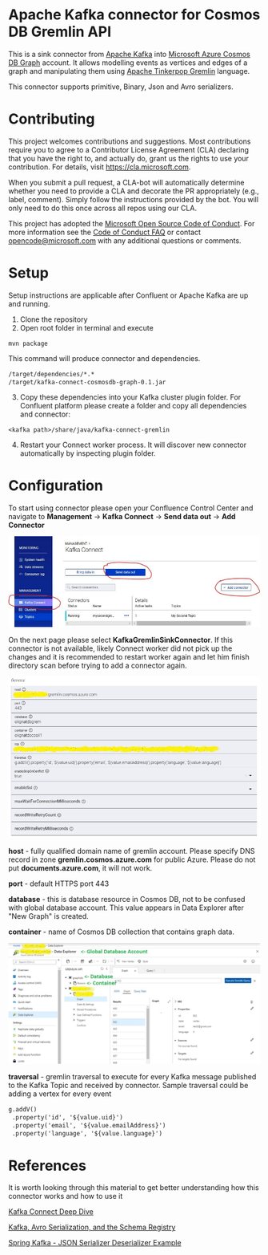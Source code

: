 # Apache Kafka connector for Cosmos DB Gremlin API

This is a sink connector from [Apache Kafka](https://kafka.apache.org/documentation/#connect) into [Microsoft Azure Cosmos DB Graph](https://docs.microsoft.com/en-us/azure/cosmos-db/graph-introduction) account. It allows modelling events as vertices and edges of a graph and manipulating them using [Apache Tinkerpop Gremlin](https://tinkerpop.apache.org/gremlin.html) language.

This connector supports primitive, Binary, Json and Avro serializers.

# Contributing

This project welcomes contributions and suggestions.  Most contributions require you to agree to a
Contributor License Agreement (CLA) declaring that you have the right to, and actually do, grant us
the rights to use your contribution. For details, visit https://cla.microsoft.com.

When you submit a pull request, a CLA-bot will automatically determine whether you need to provide
a CLA and decorate the PR appropriately (e.g., label, comment). Simply follow the instructions
provided by the bot. You will only need to do this once across all repos using our CLA.

This project has adopted the [Microsoft Open Source Code of Conduct](https://opensource.microsoft.com/codeofconduct/).
For more information see the [Code of Conduct FAQ](https://opensource.microsoft.com/codeofconduct/faq/) or
contact [opencode@microsoft.com](mailto:opencode@microsoft.com) with any additional questions or comments.

# Setup
Setup instructions are applicable after Confluent or Apache Kafka are up and running.
1. Clone the repository
2. Open root folder in terminal and execute
```maven
mvn package
```
This command will produce connector and dependencies. 
```
/target/dependencies/*.*
/target/kafka-connect-cosmosdb-graph-0.1.jar
```
3. Copy these dependencies into your Kafka cluster plugin folder. For Confluent platform please create a folder and copy all dependencies and connector:
```
<kafka path>/share/java/kafka-connect-gremlin
```
4. Restart your Connect worker process. It will discover new connector automatically by inspecting plugin folder.

# Configuration
To start using connector please open your Confluence Control Center and navigate to **Management** -> **Kafka Connect** -> **Send data out** -> **Add Connector**

![Confluence Command Center Add Connector](/doc/confluentaddconnector.JPG)

On the next page please select **KafkaGremlinSinkConnector**. If this connector is not available, likely Connect worker did not pick up the changes and it is recommended to restart worker again and let him finish directory scan before trying to add a connector again.

![Cosmos DB Graph Connector Configuration](/doc/gremlinconnectorconfig.jpg)

**host** - fully qualified domain name of gremlin account. Please specify DNS record in zone **gremlin.cosmos.azure.com** for public Azure. Please do not put **documents.azure.com**, it will not work.

**port** - default HTTPS port 443

**database** - this is database resource in Cosmos DB, not to be confused with global database account. This value appears in Data Explorer after "New Graph" is created. 

**container** - name of Cosmos DB collection that contains graph data.

![Cosmos DB Graph Connector Configuration](/doc/azureportaldatabasecontainer.jpg)

**traversal** - gremlin traversal to execute for every Kafka message published to the Kafka Topic and received by connector. Sample traversal could be adding a vertex for every event
```
g.addV()
 .property('id', '${value.uid}')
 .property('email', '${value.emailAddress}')
 .property('language', '${value.language}')
```

# References
It is worth looking through this material to get better understanding how this connector works and how to use it

[Kafka Connect Deep Dive](https://www.confluent.io/blog/kafka-connect-deep-dive-error-handling-dead-letter-queues)

[Kafka, Avro Serialization, and the Schema Registry](https://dzone.com/articles/kafka-avro-serialization-and-the-schema-registry)

[Spring Kafka - JSON Serializer Deserializer Example](https://codenotfound.com/spring-kafka-json-serializer-deserializer-example.html)
